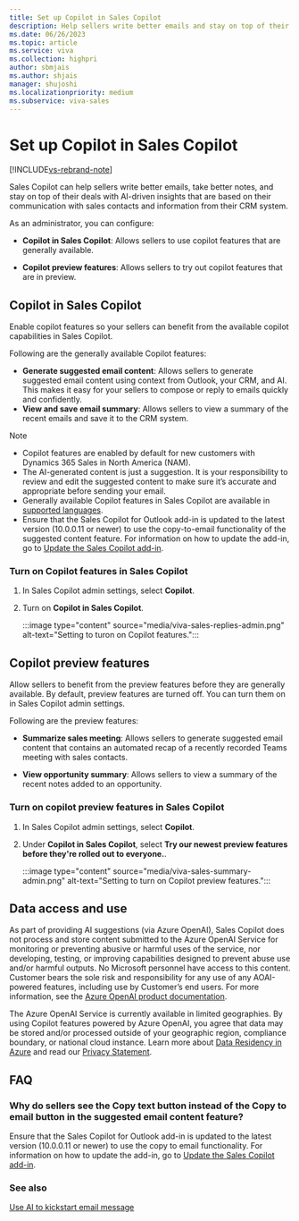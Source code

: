 ```yaml
---
title: Set up Copilot in Sales Copilot
description: Help sellers write better emails and stay on top of their deals with AI-driven insights.
ms.date: 06/26/2023
ms.topic: article
ms.service: viva
ms.collection: highpri
author: sbmjais
ms.author: shjais
manager: shujoshi
ms.localizationpriority: medium
ms.subservice: viva-sales
---
```


# Set up Copilot in Sales Copilot

[!INCLUDE[vs-rebrand-note](../includes/vs-rebrand-note.md)]

Sales Copilot can help sellers write better emails, take better notes, and stay on top of their deals with AI-driven insights that are based on their communication with sales contacts and information from their CRM system.

As an administrator, you can configure:

- **Copilot in Sales Copilot**: Allows sellers to use copilot features that are generally available.

- **Copilot preview features**: Allows sellers to try out copilot features that are in preview. 


## Copilot in Sales Copilot

Enable copilot features so your sellers can benefit from the available copilot capabilities in Sales Copilot.

Following are the generally available Copilot features:

- **Generate suggested email content**: Allows sellers to generate suggested email content using context from Outlook, your CRM, and AI. This makes it easy for your sellers to compose or reply to emails quickly and confidently.
- **View and save email summary**: Allows sellers to view a summary of the recent emails and save it to the CRM system.

> [!NOTE]
> - Copilot features are enabled by default for new customers with Dynamics 365 Sales in North America (NAM).
> - The AI-generated content is just a suggestion. It is your responsibility to review and edit the suggested content to make sure it’s accurate and appropriate before sending your email.
> - Generally available Copilot features in Sales Copilot are available in [supported languages](supported-languages.md).
> -  Ensure that the Sales Copilot for Outlook add-in is updated to the latest version (10.0.0.11 or newer) to use the copy-to-email functionality of the suggested content feature. For information on how to update the add-in, go to [Update the Sales Copilot add-in](install-viva-sales-as-an-integrated-app.md#update-the-viva-sales-add-in).

### Turn on Copilot features in Sales Copilot

1.  In Sales Copilot admin settings, select **Copilot**.

2.  Turn on **Copilot in Sales Copilot**.

    :::image type="content" source="media/viva-sales-replies-admin.png" alt-text="Setting to turon on Copilot features.":::


## Copilot preview features

Allow sellers to benefit from the preview features before they are generally available. By default, preview features are turned off. You can turn them on in Sales Copilot admin settings.

Following are the preview features:
    
- **Summarize sales meeting**: Allows sellers to generate suggested email content that contains an automated recap of a recently recorded Teams meeting with sales contacts.

- **View opportunity summary**: Allows sellers to view a summary of the recent notes added to an opportunity.


### Turn on copilot preview features in Sales Copilot

1. In Sales Copilot admin settings, select **Copilot**.

2. Under **Copilot in Sales Copilot**, select **Try our newest preview features before they're rolled out to everyone.**.

    :::image type="content" source="media/viva-sales-summary-admin.png" alt-text="Setting to turn on Copilot preview features.":::

## Data access and use

As part of providing AI suggestions (via Azure OpenAI), Sales Copilot does not process and store content submitted to the Azure OpenAI Service for monitoring or preventing abusive or harmful uses of the service, nor developing, testing, or improving capabilities designed to prevent abuse use and/or harmful outputs. No Microsoft personnel have access to this content. Customer bears the sole risk and responsibility for any use of any AOAI-powered features, including use by Customer’s end users. For more information, see the [Azure OpenAI product documentation](/legal/cognitive-services/openai/data-privacy).

The Azure OpenAI Service is currently available in limited geographies. By using Copilot features powered by Azure OpenAI, you agree that data may be stored and/or processed outside of your geographic region, compliance boundary, or national cloud instance. Learn more about [Data Residency in Azure](https://azure.microsoft.com/explore/global-infrastructure/data-residency/#overview) and read our [Privacy Statement](https://go.microsoft.com/fwlink/?LinkId=521839).

## FAQ

### Why do sellers see the Copy text button instead of the Copy to email button in the suggested email content feature?

Ensure that the Sales Copilot for Outlook add-in is updated to the latest version (10.0.0.11 or newer) to use the copy to email functionality. For information on how to update the add-in, go to [Update the Sales Copilot add-in](install-viva-sales-as-an-integrated-app.md#update-the-viva-sales-add-in).

### See also

[Use AI to kickstart email message](https://support.microsoft.com/topic/use-ai-to-kickstart-email-replies-148708be-e1f9-477c-baba-0b4dd4b7abef)
